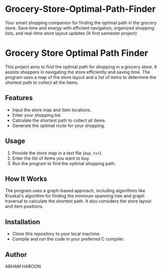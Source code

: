 # Grocery-Store-Optimal-Path-Finder
Your smart shopping companion for finding the optimal path in the grocery store. Save time and energy with efficient navigation, organized shopping lists, and real-time store layout updates
(A first semester project)




# Grocery Store Optimal Path Finder

This project aims to find the optimal path for shopping in a grocery store. It assists shoppers in navigating the store efficiently and saving time. The program uses a map of the store layout and a list of items to determine the shortest path to collect all the items.

## Features

- Input the store map and item locations.
- Enter your shopping list.
- Calculate the shortest path to collect all items.
- Generate the optimal route for your shopping.

## Usage

1. Provide the store map in a text file (`map.txt`).
2. Enter the list of items you want to buy.
3. Run the program to find the optimal shopping path.

## How It Works

The program uses a graph-based approach, including algorithms like Kruskal's algorithm for finding the minimum spanning tree and graph traversal to calculate the shortest path. It also considers the store layout and item positions.

## Installation

- Clone this repository to your local machine.
- Compile and run the code in your preferred C compiler.





## Author
ARHAM HAROON

